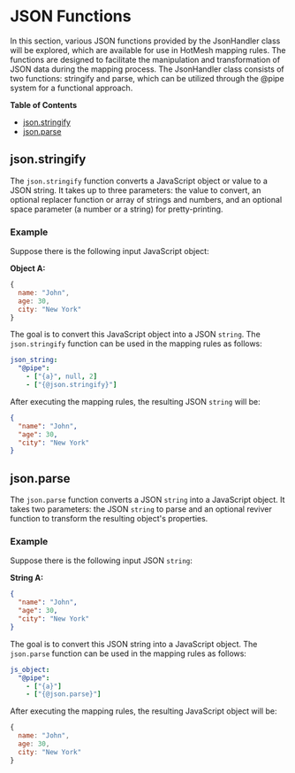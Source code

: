 # JSON Functions

In this section, various JSON functions provided by the JsonHandler class will be explored, which are available for use in HotMesh mapping rules. The functions are designed to facilitate the manipulation and transformation of JSON data during the mapping process. The JsonHandler class consists of two functions: stringify and parse, which can be utilized through the @pipe system for a functional approach.

**Table of Contents**
- [json.stringify](#jsonstringify)
- [json.parse](#jsonparse)

## json.stringify

The `json.stringify` function converts a JavaScript object or value to a JSON string. It takes up to three parameters: the value to convert, an optional replacer function or array of strings and numbers, and an optional space parameter (a number or a string) for pretty-printing.

### Example

Suppose there is the following input JavaScript object:

**Object A:**
```javascript
{
  name: "John",
  age: 30,
  city: "New York"
}
```

The goal is to convert this JavaScript object into a JSON `string`. The `json.stringify` function can be used in the mapping rules as follows:

```yaml
json_string:
  "@pipe":
    - ["{a}", null, 2]
    - ["{@json.stringify}"]
```

After executing the mapping rules, the resulting JSON `string` will be:

```json
{
  "name": "John",
  "age": 30,
  "city": "New York"
}
```

## json.parse

The `json.parse` function converts a JSON `string` into a JavaScript object. It takes two parameters: the JSON `string` to parse and an optional reviver function to transform the resulting object's properties.

### Example

Suppose there is the following input JSON `string`:

**String A:**
```json
{
  "name": "John",
  "age": 30,
  "city": "New York"
}
```

The goal is to convert this JSON string into a JavaScript object. The `json.parse` function can be used in the mapping rules as follows:

```yaml
js_object:
  "@pipe":
    - ["{a}"]
    - ["{@json.parse}"]
```

After executing the mapping rules, the resulting JavaScript object will be:

```javascript
{
  name: "John",
  age: 30,
  city: "New York"
}
```

